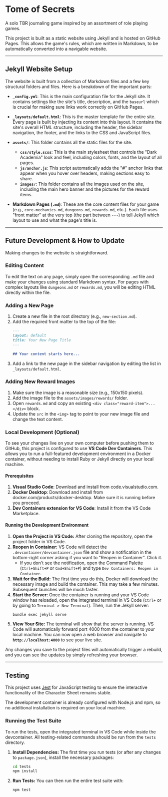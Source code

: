 # Tome of Secrets

A solo TBR journaling game inspired by an assortment of role playing games.

This project is built as a static website using Jekyll and is hosted on GitHub Pages. This allows the game's rules, which are written in Markdown, to be automatically converted into a navigable website.

---

## Jekyll Website Setup

The website is built from a collection of Markdown files and a few key structural folders and files. Here is a breakdown of the important parts:

* **`_config.yml`**: This is the main configuration file for the Jekyll site. It contains settings like the site's title, description, and the `baseurl` which is crucial for making sure links work correctly on GitHub Pages.

* **`_layouts/default.html`**: This is the master template for the entire site. Every page is built by injecting its content into this layout. It contains the site's overall HTML structure, including the header, the sidebar navigation, the footer, and the links to the CSS and JavaScript files.

* **`assets/`**: This folder contains all the static files for the site.
    * **`css/style.scss`**: This is the main stylesheet that controls the "Dark Academia" look and feel, including colors, fonts, and the layout of all pages.
    * **`js/anchor.js`**: This script automatically adds the "#" anchor links that appear when you hover over headers, making sections easy to share.
    * **`images/`**: This folder contains all the images used on the site, including the main hero banner and the pictures for the reward items.

* **Markdown Pages (`.md`)**: These are the core content files for your game (e.g., `core-mechanics.md`, `dungeons.md`, `rewards.md`, etc.). Each file uses "front matter" at the very top (the part between `---`) to tell Jekyll which layout to use and what the page's title is.

---

## Future Development & How to Update

Making changes to the website is straightforward.

### Editing Content
To edit the text on any page, simply open the corresponding `.md` file and make your changes using standard Markdown syntax. For pages with complex layouts like `dungeons.md` or `rewards.md`, you will be editing HTML directly within the file.

### Adding a New Page
1.  Create a new file in the root directory (e.g., `new-section.md`).
2.  Add the required front matter to the top of the file:
    ```markdown
    ---
    layout: default
    title: Your New Page Title
    ---

    ## Your content starts here...
    ```
3.  Add a link to the new page in the sidebar navigation by editing the list in `_layouts/default.html`.

### Adding New Reward Images
1.  Make sure the image is a reasonable size (e.g., 150x150 pixels).
2.  Add the image file to the `assets/images/rewards/` folder.
3.  Open `rewards.md` and copy an existing `<div class="reward-item">...</div>` block.
4.  Update the `src` in the `<img>` tag to point to your new image file and change the text content.

### Local Development (Optional)
To see your changes live on your own computer before pushing them to GitHub, this project is configured to use **VS Code Dev Containers**. This allows you to run a full-featured development environment in a Docker container, without needing to install Ruby or Jekyll directly on your local machine.

#### Prerequisites

1.  **Visual Studio Code**: Download and install from code.visualstudio.com.
2.  **Docker Desktop**: Download and install from docker.com/products/docker-desktop. Make sure it is running before you proceed.
3.  **Dev Containers extension for VS Code**: Install it from the VS Code Marketplace.

#### Running the Development Environment

1.  **Open the Project in VS Code:** After cloning the repository, open the project folder in VS Code.
2.  **Reopen in Container:** VS Code will detect the `.devcontainer/devcontainer.json` file and show a notification in the bottom-right corner asking if you want to "Reopen in Container". Click it.
    *   If you don't see the notification, open the Command Palette (`Ctrl+Shift+P` or `Cmd+Shift+P`) and type `Dev Containers: Reopen in Container`.
3.  **Wait for the Build:** The first time you do this, Docker will download the necessary image and build the container. This may take a few minutes. Subsequent launches will be much faster.
4.  **Start the Server:** Once the container is running and your VS Code window has reloaded, open the integrated terminal in VS Code (`Ctrl+` or by going to `Terminal > New Terminal`). Then, run the Jekyll server:
    ```bash
    bundle exec jekyll serve
    ```
5.  **View Your Site:** The terminal will show that the server is running. VS Code will automatically forward port 4000 from the container to your local machine. You can now open a web browser and navigate to **`http://localhost:4000`** to see your live site.

Any changes you save to the project files will automatically trigger a rebuild, and you can see the updates by simply refreshing your browser.

---

## Testing

This project uses [Jest](https://jestjs.io/) for JavaScript testing to ensure the interactive functionality of the Character Sheet remains stable.

The development container is already configured with Node.js and npm, so no additional installation is required on your local machine.

### Running the Test Suite

To run the tests, open the integrated terminal in VS Code while inside the devcontainer. All testing-related commands should be run from the `tests` directory.

1.  **Install Dependencies:** The first time you run tests (or after any changes to `package.json`), install the necessary packages:
    ```bash
    cd tests
    npm install
    ```
2.  **Run Tests:** You can then run the entire test suite with:
    ```bash
    npm test
    ```